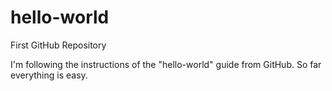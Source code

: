 # hello-world
First GitHub Repository

I'm following the instructions of the "hello-world" guide from GitHub.
So far everything is easy.

